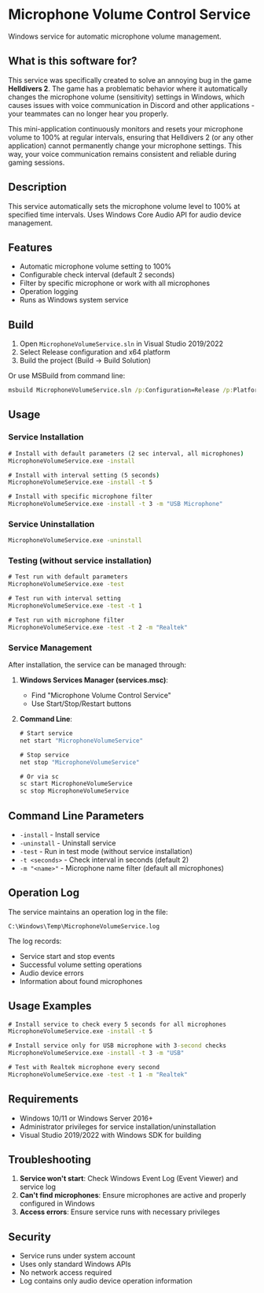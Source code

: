 # Microphone Volume Control Service

Windows service for automatic microphone volume management.

## What is this software for?

This service was specifically created to solve an annoying bug in the game **Helldivers 2**. The game has a problematic behavior where it automatically changes the microphone volume (sensitivity) settings in Windows, which causes issues with voice communication in Discord and other applications - your teammates can no longer hear you properly.

This mini-application continuously monitors and resets your microphone volume to 100% at regular intervals, ensuring that Helldivers 2 (or any other application) cannot permanently change your microphone settings. This way, your voice communication remains consistent and reliable during gaming sessions.

## Description

This service automatically sets the microphone volume level to 100% at specified time intervals. Uses Windows Core Audio API for audio device management.

## Features

- Automatic microphone volume setting to 100%
- Configurable check interval (default 2 seconds)
- Filter by specific microphone or work with all microphones
- Operation logging
- Runs as Windows system service

## Build

1. Open `MicrophoneVolumeService.sln` in Visual Studio 2019/2022
2. Select Release configuration and x64 platform
3. Build the project (Build -> Build Solution)

Or use MSBuild from command line:
```cmd
msbuild MicrophoneVolumeService.sln /p:Configuration=Release /p:Platform=x64
```

## Usage

### Service Installation

```cmd
# Install with default parameters (2 sec interval, all microphones)
MicrophoneVolumeService.exe -install

# Install with interval setting (5 seconds)
MicrophoneVolumeService.exe -install -t 5

# Install with specific microphone filter
MicrophoneVolumeService.exe -install -t 3 -m "USB Microphone"
```

### Service Uninstallation

```cmd
MicrophoneVolumeService.exe -uninstall
```

### Testing (without service installation)

```cmd
# Test run with default parameters
MicrophoneVolumeService.exe -test

# Test run with interval setting
MicrophoneVolumeService.exe -test -t 1

# Test run with microphone filter
MicrophoneVolumeService.exe -test -t 2 -m "Realtek"
```

### Service Management

After installation, the service can be managed through:

1. **Windows Services Manager (services.msc)**:
   - Find "Microphone Volume Control Service"
   - Use Start/Stop/Restart buttons

2. **Command Line**:
   ```cmd
   # Start service
   net start "MicrophoneVolumeService"
   
   # Stop service
   net stop "MicrophoneVolumeService"
   
   # Or via sc
   sc start MicrophoneVolumeService
   sc stop MicrophoneVolumeService
   ```

## Command Line Parameters

- `-install` - Install service
- `-uninstall` - Uninstall service
- `-test` - Run in test mode (without service installation)
- `-t <seconds>` - Check interval in seconds (default 2)
- `-m "<name>"` - Microphone name filter (default all microphones)

## Operation Log

The service maintains an operation log in the file:
```
C:\Windows\Temp\MicrophoneVolumeService.log
```

The log records:
- Service start and stop events
- Successful volume setting operations
- Audio device errors
- Information about found microphones

## Usage Examples

```cmd
# Install service to check every 5 seconds for all microphones
MicrophoneVolumeService.exe -install -t 5

# Install service only for USB microphone with 3-second checks
MicrophoneVolumeService.exe -install -t 3 -m "USB"

# Test with Realtek microphone every second
MicrophoneVolumeService.exe -test -t 1 -m "Realtek"
```

## Requirements

- Windows 10/11 or Windows Server 2016+
- Administrator privileges for service installation/uninstallation
- Visual Studio 2019/2022 with Windows SDK for building

## Troubleshooting

1. **Service won't start**: Check Windows Event Log (Event Viewer) and service log
2. **Can't find microphones**: Ensure microphones are active and properly configured in Windows
3. **Access errors**: Ensure service runs with necessary privileges

## Security

- Service runs under system account
- Uses only standard Windows APIs
- No network access required
- Log contains only audio device operation information
